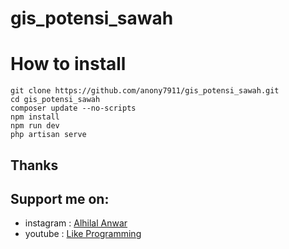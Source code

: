 # gis_potensi_sawah

# How to install
    git clone https://github.com/anony7911/gis_potensi_sawah.git
    cd gis_potensi_sawah
    composer update --no-scripts
    npm install
    npm run dev
    php artisan serve
 
 ## Thanks
 ## Support me on:
   - instagram : [Alhilal Anwar](https://www.instagram.com/alhilalanwar/)
   - youtube : [Like Programming](https://www.youtube.com/@likeprogramming/)
 
